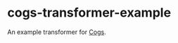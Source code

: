 # cogs-transformer-example

An example transformer for [Cogs](https://github.com/caseywebdev/cogs).
